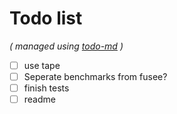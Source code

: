 # Todo list

_\( managed using [todo-md](https://github.com/Hypercubed/todo-md) \)_

- [ ] use tape
- [ ] Seperate benchmarks from fusee?
- [ ] finish tests
- [ ] readme